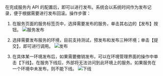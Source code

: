 在完成服务内 API 的配置后，即可以进行发布。系统会以系统时间作为发布记录，便于根据需要进行发布回滚。操作步骤：

1. 在服务页面的服务标签页中，选择需要发布的服务，单击其右边的【发布】按钮。
![服务发布](http://imgcache.tcecqpoc.fsphere.cn/image/mc.qcloudimg.com/static/img/0a9f7cbeace15fd5655e41ef80a13346/image.png)

2. 选择需要发布服务的环境，目前支持测试，预发布和发布三种环境；单击【提交】，即可进行调用。
![发布](http://imgcache.tcecqpoc.fsphere.cn/image/mc.qcloudimg.com/static/img/0250450229047584ff528c75c4153a22/image.png)

3. 在具体某一环境发布后，如果需要撤销发布，可以在环境管理界面的操作中单击【下线】。在服务下线后，外部将无法访问到此环境上的服务。如果服务在一个环境中未发布，则不能下线。
![下线](http://imgcache.tcecqpoc.fsphere.cn/image/mc.qcloudimg.com/static/img/fea27042ba327a84224a9d44898ebe56/image.png)